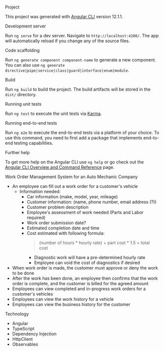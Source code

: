 Project

This project was generated with [Angular CLI](https://github.com/angular/angular-cli) version 12.1.1.

Development server

Run `ng serve` for a dev server. Navigate to `http://localhost:4200/`. The app will automatically reload if you change any of the source files.

Code scaffolding

Run `ng generate component component-name` to generate a new component. You can also use `ng generate directive|pipe|service|class|guard|interface|enum|module`.

Build

Run `ng build` to build the project. The build artifacts will be stored in the `dist/` directory.

Running unit tests

Run `ng test` to execute the unit tests via [Karma](https://karma-runner.github.io).

Running end-to-end tests

Run `ng e2e` to execute the end-to-end tests via a platform of your choice. To use this command, you need to first add a package that implements end-to-end testing capabilities.

Further help

To get more help on the Angular CLI use `ng help` or go check out the [Angular CLI Overview and Command Reference](https://angular.io/cli) page.

Work Order Management System for an Auto Mechanic Company
- An employee can fill out a work order for a customer's vehicle
    - Information needed: 
        - Car information (make, model, year, mileage)
        - Customer information: (name, phone number, email address (?))
        - Customer problem description
        - Employee's assessment of work needed (Parts and Labor required)
        - Work order submission date?
        - Estimated completion date and time
        - Cost estimated with following formula:
            > (number of hours * hourly rate) + part cost * 1.5 = total cost
            - Diagnostic work will have a pre-determined hourly rate
            - Employee can void the cost of diagnostics if desired
- When work order is made, the customer must approve or deny the work to be done
- After the work has been done, an employee then confirms that the work order is complete, and the customer is billed for the agreed amount
- Employees can view completed and in-progress work orders for a customer's vehicles
- Employees can view the work history for a vehicle
- Employees can view the business history for the customer

Technology
- Angular
- TypeScript
- Dependency Injection
- HttpClient
- Observables
